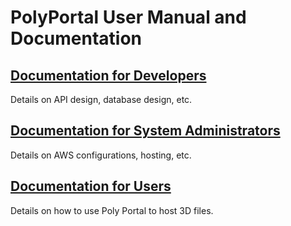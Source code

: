 # PolyPortal User Manual and Documentation  

## [Documentation for Developers](developers/index.md)

Details on API design, database design, etc.

## [Documentation for System Administrators](administrators/index.md)

Details on AWS configurations, hosting, etc.

## [Documentation for Users](users/index.md)

Details on how to use Poly Portal to host 3D files.
